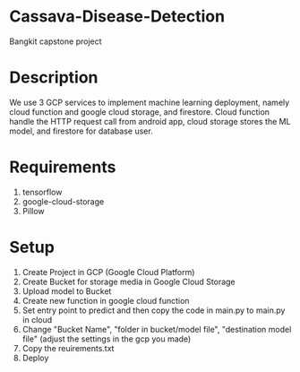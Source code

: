# Cassava-Disease-Detection
Bangkit capstone project

# Description
We use 3 GCP services to implement machine learning deployment, namely cloud function and google cloud storage, and firestore. Cloud function handle the HTTP request call from android app, cloud storage stores the ML model, and firestore for database user.

# Requirements
1. tensorflow
2. google-cloud-storage
3. Pillow

# Setup
1. Create Project in GCP (Google Cloud Platform)
2. Create Bucket for storage media in Google Cloud Storage
3. Upload model to Bucket
4. Create new function in google cloud function
5. Set entry point to predict and then copy the code in main.py to main.py in cloud
6. Change "Bucket Name", "folder in bucket/model file", "destination model file" (adjust the settings in the gcp you made)
7. Copy the reuirements.txt
8. Deploy
